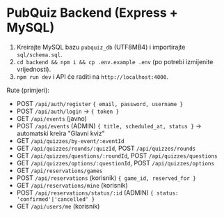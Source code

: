 
# PubQuiz Backend (Express + MySQL)
1) Kreirajte MySQL bazu `pubquiz_db` (UTF8MB4) i importirajte `sql/schema.sql`.
2) `cd backend && npm i && cp .env.example .env` (po potrebi izmijenite vrijednosti).
3) `npm run dev` i API će raditi na `http://localhost:4000`.

Rute (primjeri):
- POST `/api/auth/register` `{ email, password, username }`
- POST `/api/auth/login` → `{ token }`
- GET `/api/events` (javno)
- POST `/api/events` (ADMIN) `{ title, scheduled_at, status }` → automatski kreira "Glavni kviz"
- GET `/api/quizzes/by-event/:eventId`
- GET `/api/quizzes/rounds/:quizId`, POST `/api/quizzes/rounds`
- GET `/api/quizzes/questions/:roundId`, POST `/api/quizzes/questions`
- GET `/api/quizzes/options/:questionId`, POST `/api/quizzes/options`
- GET `/api/reservations/games`
- POST `/api/reservations` (korisnik) `{ game_id, reserved_for }`
- GET `/api/reservations/mine` (korisnik)
- POST `/api/reservations/status/:id` (ADMIN) `{ status: 'confirmed'|'cancelled' }`
- GET `/api/users/me` (korisnik)
